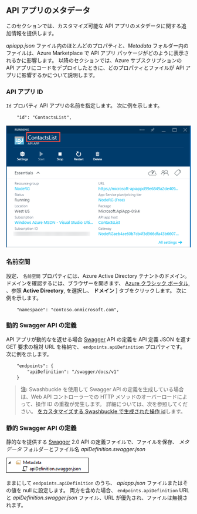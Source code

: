 ## API アプリのメタデータ

このセクションでは、カスタマイズ可能な API アプリのメタデータに関する追加情報を提供します。

*apiapp.json* ファイル内のほとんどのプロパティと、*Metadata* フォルダー内のファイルは、Azure Marketplace で API アプリ パッケージがどのように表示されるかに影響します。 以降のセクションでは、Azure サブスクリプションの API アプリにコードをデプロイしたときに、どのプロパティとファイルが API アプリに影響するかについて説明します。

### API アプリ ID

`Id` プロパティ API アプリの名前を指定します。 次に例を示します。

        "id": "ContactsList",

![](./media/app-service-api-direct-deploy-metadata/apiappname.png)

### 名前空間

設定、 `名前空間` プロパティには、Azure Active Directory テナントのドメイン。 ドメインを確認するには、ブラウザーを開きます、 [Azure クラシック ポータル](https://manage.windowsazure.com/), 、参照 **Active Directory**, を選択し、 **ドメイン** ] タブをクリックします。 次に例を示します。

        "namespace": "contoso.onmicrosoft.com",

### 動的 Swagger API の定義

API アプリが動的なを返せる場合 [Swagger](http://swagger.io/) API の定義を API 定義 JSON を返す GET 要求の相対 URL を格納で、 `endpoints.apiDefinition` プロパティです。 次に例を示します。

        "endpoints": {
            "apiDefinition": "/swagger/docs/v1"
        }

> **注:** Swashbuckle を使用して Swagger API の定義を生成している場合は、Web API コントローラーでの HTTP メソッドのオーバーロードによって、操作 ID の重複が発生します。 詳細については、次を参照してください。 [をカスタマイズする Swashbuckle で生成された操作 id](../article/app-service-api/app-service-api-dotnet-swashbuckle-customize.md)します。

### 静的 Swagger API の定義

静的なを提供する [Swagger](http://swagger.io/) 2.0 API の定義ファイルで、ファイルを保存、 *メタデータ* フォルダーとファイル名 *apiDefinition.swagger.json*

![](./media/app-service-api-direct-deploy-metadata/apidefinmetadata.png)

ままにして `endpoints.apiDefinition` のうち、 *apiapp.json* ファイルまたはその値を null に設定します。 両方を含めた場合、 `endpoints.apiDefinition` URL と *apiDefinition.swagger.json* ファイル、URL が優先され、ファイルは無視されます。





